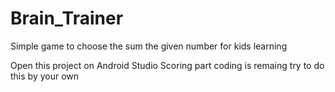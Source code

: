 # Brain_Trainer
Simple game to choose the sum the given number for kids learning


Open this project on Android Studio
Scoring part coding is remaing try to do this by your own


